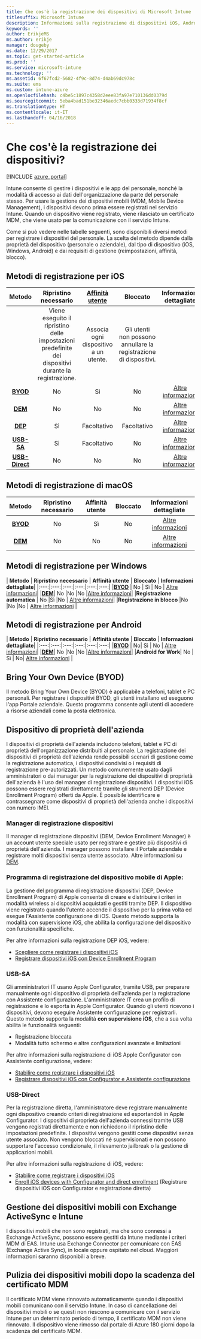 ```yaml
---
title: Che cos'è la registrazione dei dispositivi di Microsoft Intune
titlesuffix: Microsoft Intune
description: Informazioni sulla registrazione di dispositivi iOS, Android e Windows.
keywords: ''
author: ErikjeMS
ms.author: erikje
manager: dougeby
ms.date: 12/29/2017
ms.topic: get-started-article
ms.prod: ''
ms.service: microsoft-intune
ms.technology: ''
ms.assetid: 6f67fcd2-5682-4f9c-8d74-d4ab69dc978c
ms.suite: ems
ms.custom: intune-azure
ms.openlocfilehash: c4be5c1897c4358d2eee83fa97e710136dd0379d
ms.sourcegitcommit: 5eba4bad151be32346aedc7cbb0333d71934f8cf
ms.translationtype: HT
ms.contentlocale: it-IT
ms.lasthandoff: 04/16/2018
---
```

# <a name="what-is-device-enrollment"></a>Che cos'è la registrazione dei dispositivi?
[!INCLUDE [azure_portal](./includes/azure_portal.md)]

Intune consente di gestire i dispositivi e le app del personale, nonché la modalità di accesso ai dati dell'organizzazione da parte del personale stesso. Per usare la gestione dei dispositivi mobili (MDM, Mobile Device Management), i dispositivi devono prima essere registrati nel servizio Intune. Quando un dispositivo viene registrato, viene rilasciato un certificato MDM, che viene usato per la comunicazione con il servizio Intune.

Come si può vedere nelle tabelle seguenti, sono disponibili diversi metodi per registrare i dispositivi del personale. La scelta del metodo dipende dalla proprietà del dispositivo (personale o aziendale), dal tipo di dispositivo (iOS, Windows, Android) e dai requisiti di gestione (reimpostazioni, affinità, blocco).

## <a name="ios-enrollment-methods"></a>Metodi di registrazione per iOS

| **Metodo** |  **Ripristino necessario** |    [**Affinità utente**](device-enrollment-program-enroll-ios.md#create-an-apple-enrollment-profile) |   **Bloccato** | **Informazioni dettagliate** |
|:---:|:---:|:---:|:---:|:---:|
| | Viene eseguito il ripristino delle impostazioni predefinite dei dispositivi durante la registrazione. |  Associa ogni dispositivo a un utente.| Gli utenti non possono annullare la registrazione di dispositivi.  | |
|**[BYOD](#bring-your-own-device)** | No|   Sì |   No | [Altre informazioni](./apple-mdm-push-certificate-get.md)|
|**[DEM](#device-enrollment-manager)**| No |No |No  | [Altre informazioni](./device-enrollment-program-enroll-ios.md)|
|**[DEP](#apple-device-enrollment-program)**|   Sì |   Facoltativo |  Facoltativo|[Altre informazioni](./device-enrollment-program-enroll-ios.md)|
|**[USB-SA](#usb-sa)**| Sì |   Facoltativo |  No| [Altre informazioni](./apple-configurator-setup-assistant-enroll-ios.md)|
|**[USB-Direct](#usb-direct)**| No |    No  | No|[Altre informazioni](./apple-configurator-direct-enroll-ios.md)|

## <a name="macos-enrollment-methods"></a>Metodi di registrazione di macOS

| **Metodo** |  **Ripristino necessario** |  **Affinità utente** | **Bloccato** | **Informazioni dettagliate**|
|:---:|:---:|:---:|:---:|:---:|
|**[BYOD](#bring-your-own-device)** | No| Sì | No | [Altre informazioni](./macos-enroll.md)|
|**[DEM](#device-enrollment-manager)**| No |No |No  | [Altre informazioni](./device-enrollment-manager-enroll.md)|


## <a name="windows-enrollment-methods"></a>Metodi di registrazione per Windows

| **Metodo** |  **Ripristino necessario** |    **Affinità utente**   |   **Bloccato** | **Informazioni dettagliate**|
|:---:|:---:|:---:|:---:|:---:|:---:|
|**[BYOD](#bring-your-own-device)** | No |  Sì |   No | [Altre informazioni](windows-enroll.md)|
|**[DEM](#device-enrollment-manager)**| No |No |No  |[Altre informazioni](device-enrollment-manager-enroll.md)|
|**Registrazione automatica** | No |Sì |No | [Altre informazioni](./windows-enroll.md#enable-windows-10-automatic-enrollment)|
|**Registrazione in blocco** |No |No |No | [Altre informazioni](./windows-bulk-enroll.md) |

## <a name="android-enrollment-methods"></a>Metodi di registrazione per Android

| **Metodo** |  **Ripristino necessario** |    **Affinità utente**   |   **Bloccato** | **Informazioni dettagliate**|
|:---:|:---:|:---:|:---:|:---:|:---:|
|**[BYOD](#bring-your-own-device)** | No|   Sì |   No | [Altre informazioni](./android-enroll.md)|
|**[DEM](#device-enrollment-manager)**| No |No |No  |[Altre informazioni](./device-enrollment-manager-enroll.md)|
|**Android for Work**| No | Sì | No| [Altre informazioni](./android-enroll.md#enable-enrollment-of-android-for-work-devices) |


## <a name="bring-your-own-device"></a>Bring Your Own Device (BYOD)
Il metodo Bring Your Own Device (BYOD) è applicabile a telefoni, tablet e PC personali. Per registrare i dispositivi BYOD, gli utenti installano ed eseguono l'app Portale aziendale. Questo programma consente agli utenti di accedere a risorse aziendali come la posta elettronica.

## <a name="corporate-owned-device"></a>Dispositivo di proprietà dell'azienda
I dispositivi di proprietà dell'azienda includono telefoni, tablet e PC di proprietà dell'organizzazione distribuiti al personale. La registrazione dei dispositivi di proprietà dell'azienda rende possibili scenari di gestione come la registrazione automatica, i dispositivi condivisi o i requisiti di registrazione pre-autorizzati. Un metodo comunemente usato dagli amministratori o dai manager per la registrazione dei dispositivi di proprietà dell'azienda è l'uso del manager di registrazione dispositivi. I dispositivi iOS possono essere registrati direttamente tramite gli strumenti DEP (Device Enrollment Program) offerti da Apple. È possibile identificare e contrassegnare come dispositivi di proprietà dell'azienda anche i dispositivi con numero IMEI.

### <a name="device-enrollment-manager"></a>Manager di registrazione dispositivi
Il manager di registrazione dispositivi (DEM, Device Enrollment Manager) è un account utente speciale usato per registrare e gestire più dispositivi di proprietà dell'azienda. I manager possono installare il Portale aziendale e registrare molti dispositivi senza utente associato. Altre informazioni su [DEM](./device-enrollment-manager-enroll.md).

### <a name="apple-device-enrollment-program"></a>Programma di registrazione del dispositivo mobile di Apple:
La gestione del programma di registrazione dispositivi (DEP, Device Enrollment Program) di Apple consente di creare e distribuire i criteri in modalità wireless ai dispositivi acquistati e gestiti tramite DEP. Il dispositivo viene registrato quando l'utente accende il dispositivo per la prima volta ed esegue l'Assistente configurazione di iOS. Questo metodo supporta la modalità con supervisione iOS, che abilita la configurazione del dispositivo con funzionalità specifiche.

Per altre informazioni sulla registrazione DEP iOS, vedere:

- [Scegliere come registrare i dispositivi iOS](ios-enroll.md)
- [Registrare dispositivi iOS con Device Enrollment Program](https://docs.microsoft.com/intune/device-restrictions-ios#device-enrollment-program)

### <a name="usb-sa"></a>USB-SA
Gli amministratori IT usano Apple Configurator, tramite USB, per preparare manualmente ogni dispositivo di proprietà dell'azienda per la registrazione con Assistente configurazione. L'amministratore IT crea un profilo di registrazione e lo esporta in Apple Configurator. Quando gli utenti ricevono i dispositivi, devono eseguire Assistente configurazione per registrarli. Questo metodo supporta la modalità **con supervisione iOS**, che a sua volta abilita le funzionalità seguenti:
  - Registrazione bloccata
  - Modalità tutto schermo e altre configurazioni avanzate e limitazioni

Per altre informazioni sulla registrazione di iOS Apple Configurator con Assistente configurazione, vedere:

- [Stabilire come registrare i dispositivi iOS](enrollment-method-choose-ios.md)
- [Registrare dispositivi iOS con Configurator e Assistente configurazione](apple-configurator-setup-assistant-enroll-ios.md)

### <a name="usb-direct"></a>USB-Direct
Per la registrazione diretta, l'amministratore deve registrare manualmente ogni dispositivo creando criteri di registrazione ed esportandoli in Apple Configurator. I dispositivi di proprietà dell'azienda connessi tramite USB vengono registrati direttamente e non richiedono il ripristino delle impostazioni predefinite. I dispositivi vengono gestiti come dispositivi senza utente associato. Non vengono bloccati né supervisionati e non possono supportare l'accesso condizionale, il rilevamento jailbreak o la gestione di applicazioni mobili.

Per altre informazioni sulla registrazione di iOS, vedere:

- [Stabilire come registrare i dispositivi iOS](enrollment-method-choose-ios.md)
- [Enroll iOS devices with Configurator and direct enrollment](apple-configurator-direct-enroll-ios.md) (Registrare dispositivi iOS con Configurator e registrazione diretta)

## <a name="mobile-device-management-with-exchange-activesync-and-intune"></a>Gestione dei dispositivi mobili con Exchange ActiveSync e Intune
I dispositivi mobili che non sono registrati, ma che sono connessi a Exchange ActiveSync, possono essere gestiti da Intune mediante i criteri MDM di EAS. Intune usa Exchange Connector per comunicare con EAS (Exchange Active Sync), in locale oppure ospitato nel cloud. Maggiori informazioni saranno disponibili a breve.

## <a name="mobile-device-cleanup-after-mdm-certificate-expiration"></a>Pulizia dei dispositivi mobili dopo la scadenza del certificato MDM

Il certificato MDM viene rinnovato automaticamente quando i dispositivi mobili comunicano con il servizio Intune. In caso di cancellazione dei dispositivi mobili o se questi non riescono a comunicare con il servizio Intune per un determinato periodo di tempo, il certificato MDM non viene rinnovato. Il dispositivo viene rimosso dal portale di Azure 180 giorni dopo la scadenza del certificato MDM.
